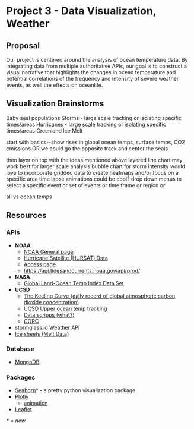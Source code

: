 # Project 3 - Data Visualization, Weather

## Proposal
Our project is centered around the analysis of ocean temperature data. By integrating data from multiple authoritative APIs, our goal is to construct a visual narrative that highlights the changes in ocean temperature and potential correlations of the frequency and intensity of severe weather events, as well the effects on oceanlife.

## Visualization Brainstorms
Baby seal populations
Storms - large scale tracking or isolating specific times/areas
Hurricanes - large scale tracking or isolating specific times/areas
Greenland Ice Melt

start with basics--show rises in global ocean temps, surface temps, CO2 emissions
OR we could go the opposite track and center the seals

then layer on top with the ideas mentioned above
layered line chart may work best for larger scale analysis
bubble chart for storm intensity
would love to incorporate gridded data to create heatmaps and/or focus on a specific area
time lapse animations could be cool?
drop down menus to select a specific event or set of events or time frame or region or

all vs ocean temps

## Resources
### APIs
- **NOAA**
  - [NOAA General page](https://www.ncei.noaa.gov/products)
  - [Hurricane Satellite (HURSAT) Data](https://www.ncei.noaa.gov/products/hurricane-satellite-data)
  - [Access page](https://www.ncei.noaa.gov/access)
  - https://api.tidesandcurrents.noaa.gov/api/prod/
- **NASA**
  - [Global Land-Ocean Temp Index Data Set](https://www.nasa.gov/stem-content/global-land-ocean-temperature-index-data-set/#%253A~%253Atext%253DThe%2520Land-Ocean%2520Temperature%2520Index%252Cweather%2520stations%2520for%2520land%2520data)
- **UCSD**
  - [The Keeling Curve (daily record of global atmospheric carbon dioxide concentration)](https://keelingcurve.ucsd.edu/)
  - [UCSD Upper ocean temp tracking](https://www.hrx.ucsd.edu/)
  - [Data scripps (what?)](https://scripps.ucsd.edu/research/data-programs)
  - [CORC](https://spraydata.ucsd.edu/projects/corc/)
- [stormglass.io Weather API](https://stormglass.io/marine-weather/)
- [Ice sheets (Melt Data)](https://nsidc.org/ice-sheets-today/melt-data-tools)


### Database
- [MongoDB](https://www.mongodb.com/)

### Packages
- [Seaborn](https://seaborn.pydata.org/)* - a pretty python visualization package
- [Plotly](https://plotly.com/graphing-libraries/)
  - [animation](https://plotly.com/python/animations/)
- [Leaflet](https://leafletjs.com/)

*\* = new*
